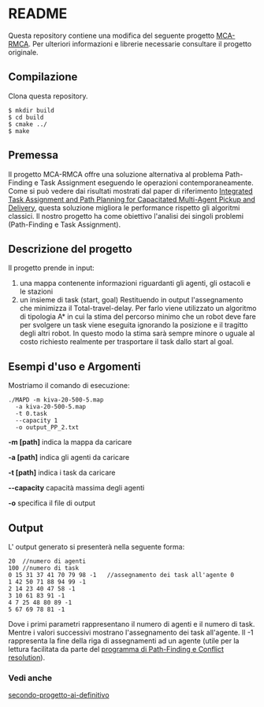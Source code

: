 # README #


Questa repository contiene una modifica del seguente progetto [MCA-RMCA](https://github.com/nobodyczcz/MCA-RMCA).
Per ulteriori informazioni e librerie necessarie consultare il progetto originale.


## Compilazione


Clona questa repository.

```
$ mkdir build
$ cd build
$ cmake ../
$ make
```

## Premessa 

Il progetto MCA-RMCA offre una soluzione alternativa al problema Path-Finding e Task Assignment eseguendo le operazioni contemporaneamente. Come si può vedere dai risultati mostrati dal paper di riferimento [Integrated Task Assignment and Path Planning for Capacitated Multi-Agent Pickup and Delivery](https://arxiv.org/abs/2110.14891), questa soluzione migliora le performance rispetto gli algoritmi classici. Il nostro progetto ha come obiettivo l'analisi dei singoli problemi (Path-Finding e Task Assignment).  

## Descrizione del progetto
Il progetto prende in input:
1. una mappa contenente informazioni riguardanti gli agenti, gli ostacoli e le stazioni
2. un insieme di task (start, goal)
Restituendo in output l'assegnamento che minimizza il Total-travel-delay.
Per farlo viene utilizzato un algoritmo di tipologia A* in cui la stima del percorso minimo che un robot deve fare per svolgere un task viene eseguita ignorando la posizione e il tragitto degli altri robot. In questo modo la stima sarà sempre minore o uguale al costo richiesto realmente per trasportare il task dallo start al goal. 

## Esempi d'uso e Argomenti
Mostriamo il comando di esecuzione:
```
./MAPD -m kiva-20-500-5.map
  -a kiva-20-500-5.map
  -t 0.task 
  --capacity 1
  -o output_PP_2.txt 
```

**-m [path]** indica la mappa da caricare 

**-a [path]** indica gli agenti da caricare

**-t [path]** indica i task da caricare

**--capacity** capacità massima degli agenti

**-o** specifica il file di output


## Output 
L' output generato si presenterà nella seguente forma:
```
20  //numero di agenti
100 //numero di task
0 15 31 37 41 70 79 98 -1   //assegnamento dei task all'agente 0
1 42 50 71 88 94 99 -1  
2 14 23 40 47 58 -1
3 10 61 83 91 -1
4 7 25 48 80 89 -1
5 67 69 78 81 -1
```
Dove i primi parametri rappresentano il numero di agenti e il numero di task. 
Mentre i valori successivi mostrano l'assegnamento dei task all'agente. 
Il -1 rappresenta la fine della riga di assegnamenti ad un agente (utile per la lettura facilitata da parte del [programma di Path-Finding e Conflict resolution](https://github.com/evolutionapp/ai-lab-2-progetto)).

### Vedi anche 
[secondo-progetto-ai-definitivo](https://github.com/evolutionapp/ai-lab-2-progetto)











